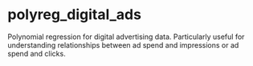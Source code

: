 # polyreg_digital_ads
Polynomial regression for digital advertising data. Particularly useful for understanding relationships between ad spend and impressions or ad spend and clicks.

